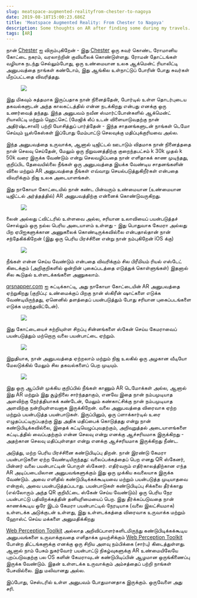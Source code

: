 ```yaml
---
slug: meatspace-augmented-realityfrom-chester-to-nagoya
date: 2019-08-18T15:00:23.686Z
title: 'Meatspace Augmented Reality: From Chester to Nagoya'
description: Some thoughts on AR after finding some during my travels. TL;DR - cheaper content creation and better discovery tools are needed.
tags: [AR]
---
```


நான் [Chester](https://en.wikipedia.org/wiki/Chester) ஐ விரும்புகிறேன் - இது [Chester](https://en.wikipedia.org/wiki/Chester) ஒரு சுவர் கொண்ட ரோமானிய கோட்டை நகரம், வரலாற்றின் குவியலைக் கொண்டுள்ளது. ரோமன் தோட்டங்கள் வழியாக நடந்து செல்லும்போது, ஒரு உண்மையான உலக ஆக்மென்ட் ரியாலிட்டி அனுபவத்தை நாங்கள் கண்டோம், இது ஆங்கில உள்நாட்டுப் போரின் போது சுவர்கள் மீறப்பட்டதை விவரித்தது.

<figure><img src="/images/2019-08-18-meatspace-augmented-realityfrom-chester-to-nagoya-0.jpeg"></figure>

இது மிகவும் சுத்தமாக இருப்பதாக நான் நினைத்தேன், போர்டில் உள்ள தொடர்புடைய தகவல்களுடன் அந்த காலகட்டத்தில் என்ன நடக்கிறது என்பது எனக்கு ஒரு உணர்வைத் தந்தது. இந்த அனுபவம் நவீன ஸ்மார்ட்போன்களில் ஆக்மென்ட் ரியாலிட்டி மற்றும் ஹெட்செட் (மேஜிக் லீப் உடன் விளையாடுவதற்கு நான் அதிர்ஷ்டசாலி) பற்றி யோசித்துப் பார்த்தேன் - இந்த சாதனங்களுடன் நாங்கள் டெமோ செய்யும் யூஸ்கேஸ்கள் இப்போது மேம்பாட்டு செலவுக்கு மதிப்புக்குரியவை அல்ல.

இந்த அனுபவத்தை உருவாக்க, ஆனால் டிஜிட்டல் ஊடாடும் விதமாக நான் நினைத்ததை நான் செலவு செய்தேன், மேலும் ஒரு நிறுவனத்திற்கு குறைந்தபட்சம் k 30k முதல் k 50k வரை இருக்க வேண்டும் என்று செலவழிப்பதை நான் எளிதாகக் காண முடிந்தது, குறிப்பிட தேவையில்லை நீங்கள் ஒரு அனுபவத்தை இயக்க வேண்டிய சாதனங்களின் விலை மற்றும் AR அனுபவத்தை நீங்கள் எவ்வாறு செயல்படுத்துகிறீர்கள் என்பதை விவரிக்கும் நிஜ உலக அடையாளங்கள்.

இது நாகோயா கோட்டையில் நான் கண்ட பின்வரும் உண்மையான (உண்மையான டிஜிட்டல் அர்த்தத்தில்) AR அனுபவத்திற்கு என்னைக் கொண்டுவருகிறது.

<figure><img src="/images/2019-08-18-meatspace-augmented-realityfrom-chester-to-nagoya-1.jpeg"></figure>

லைன் அல்லது ட்விட்டரில் உள்ளவை அல்ல, சரியான உலாவியைப் பயன்படுத்தச் சொல்லும் ஒரு நல்ல பெரிய அடையாளம் உள்ளது - இது பொதுவாக கேமரா அல்லது பிற ஏபிஐகளுக்கான அணுகலைக் கொண்டிருக்கவில்லை என்பதால்தான் நான் சந்தேகிக்கிறேன் (இது ஒரு பெரிய பிரச்சினை என்று நான் நம்புகிறேன் iOS க்கு)

<figure><img src="/images/2019-08-18-meatspace-augmented-realityfrom-chester-to-nagoya-2.jpeg"></figure>

நீங்கள் என்ன செய்ய வேண்டும் என்பதை விவரிக்கும் சில பிரீமியம் ரியல் எஸ்டேட் கிடைக்கும் (அறிகுறிகளில் ஒன்றின் புகைப்படத்தை எடுத்துக் கொள்ளுங்கள்) இதனால் சில கூடுதல் உள்ளடக்கங்களை அணுகலாம்.

[qrsnapper.com](https://qrsnapper.com) ஐ சுட்டிக்காட்டி, அது நாகோயா கோட்டையின் AR அனுபவத்தை ஏற்றுகிறது (குறிப்பு: உண்மைக்குப் பிறகு நான் ஸ்கிரீன் ஷாட்களை எடுக்க வேண்டியிருந்தது, ஏனெனில் தளத்தைப் பயன்படுத்தும் போது சரியான புகைப்படங்களை எடுக்க மறந்துவிட்டேன்).

<figure><img src="/images/2019-08-18-meatspace-augmented-realityfrom-chester-to-nagoya-5.jpeg"></figure>

இது கோட்டையைச் சுற்றியுள்ள சிறப்பு சின்னங்களை ஸ்கேன் செய்ய கேமராவைப் பயன்படுத்தும் மற்றொரு வலை பயன்பாட்டை ஏற்றும்.

<figure><img src="/images/2019-08-18-meatspace-augmented-realityfrom-chester-to-nagoya-3.jpeg"></figure>

இறுதியாக, நான் அனுபவத்தை ஏற்றலாம் மற்றும் நிஜ உலகில் ஒரு அழகான வீடியோ மேலடுக்கில் மேலும் சில தகவல்களைப் பெற முடியும்.

<figure><img src="/images/2019-08-18-meatspace-augmented-realityfrom-chester-to-nagoya-4.jpeg"></figure>

இது ஒரு ஆப்பிள் முக்கிய குறிப்பில் நீங்கள் காணும் AR டெமோக்கள் அல்ல, ஆனால் இது AR மற்றும் இது சூழ்நிலை சார்ந்ததாகும், எனவே இதை நான் நம்பமுடியாத அளவிற்கு நேர்த்தியாகக் கண்டேன், மேலும் கண்காட்சிக்கு நான் நம்பமுடியாத அளவிற்கு நன்றியுள்ளவனாக இருக்கிறேன். வலை அனுபவத்தை விரைவாக ஏற்ற மற்றும் பயன்படுத்த பயன்பாடுகள். இருப்பினும், ஒரு ப்ளாக்கார்டில் உரை எழுதப்பட்டிருப்பதற்கு இது அதிக மதிப்பைக் கொடுத்தது என்று நான் கண்டுபிடிக்கவில்லை, இதைக் கட்டியெழுப்புவதற்கும், அறிவுறுத்தல் அடையாளங்களை கட்டிடத்தில் வைப்பதற்கும் என்ன செலவு என்று எனக்கு ஆச்சரியமாக இருக்கிறது - அதற்கான செலவு மதிப்புள்ளதா என்று எனக்கு ஆச்சரியமாக இருக்கிறது நீண்ட.

அடுத்து, மற்ற பெரிய பிரச்சினை கண்டுபிடிப்பு திறன். நான் இரண்டு கேமரா பயன்பாடுகளை ஏற்ற வேண்டியிருந்தது: வலைப்பக்கத்தைப் பெற எனது QR ஸ்கேனர், பின்னர் வலை பயன்பாட்டின் பொருள் ஸ்கேனர். எதிர்வரும் எதிர்காலத்திற்கான எந்த AR அடிப்படையிலான அனுபவங்களுக்கும் இது ஒரு முக்கிய கவலையாக இருக்க வேண்டும். அவை எளிதில் கண்டுபிடிக்கக்கூடியவை மற்றும் பயன்படுத்த முடியாதவை என்றால், அவை பயன்படுத்தப்படாது. பயன்பாடுகள் கண்டுபிடிப்பு சிக்கலை தீர்க்காது (எல்லோரும் அந்த QR குறியீட்டை ஸ்கேன் செய்ய வேண்டும்) ஒரு பெரிய நேர பயன்பாட்டு பதிவிறக்கத்தின் தனியுரிமையைப் பெற. இது தீர்க்கப்படுவதை நான் காணக்கூடிய ஒரே இடம் கேமரா பயன்பாட்டில் நேரடியாக (வலை இலட்சியமாக) உள்ளடக்க அடுக்குடன் உள்ளது, இது உள்ளடக்கத்தை விரைவாக உருவாக்க மற்றும் ஹோஸ்ட் செய்ய மக்களை அனுமதிக்கிறது

[Web Perception Toolkit](https://perceptiontoolkit.dev/getting-started/) அல்லாத அறிவிப்பாளர்களிடமிருந்து கண்டுபிடிக்கக்கூடிய அனுபவங்களை உருவாக்குவதை எளிதாக்க முயற்சிக்கும் [Web Perception Toolkit](https://perceptiontoolkit.dev/getting-started/) போன்ற திட்டங்களுக்கு எனக்கு ஒரு சிறிய அளவு நம்பிக்கை (சார்பு) கிடைத்துள்ளது. ஆனால் நாம் பேசும் நுகர்வோர் பயன்பாட்டு நிகழ்வுகளுக்கு AR உண்மையிலேயே புறப்படுவதற்கு பல OS களின் கேமராவுடன் கண்டுபிடிப்பின் ஆழமான ஒருங்கிணைப்பு இருக்க வேண்டும். இதன் உள்ளடக்க உருவாக்கும் அம்சத்தைப் பற்றி நாங்கள் பேசவில்லை. இது மலிவானது அல்ல.

இப்போது, செஸ்டரில் உள்ள அனுபவம் போதுமானதாக இருக்கும். ஒருவேளை அது சரி.
